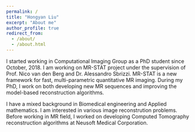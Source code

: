 ```yaml
---
permalink: /
title: "Hongyan Liu"
excerpt: "About me"
author_profile: true
redirect_from: 
  - /about/
  - /about.html
---
```


I started working in Computational Imaging Group as a PhD student since October, 2018. I am working on MR-STAT project under the supervision of Prof. Nico van den Berg and Dr. Alessandro Sbrizzi. MR-STAT is a new framework for fast, multi-parametric quantitative MR imaging. During my PhD, I work on both developing new MR sequences and improving the model-based reconstruction algorithms.  

I have a mixed background in Biomedical engineering and Applied mathematics. I am interested in various image reconstrution problems. Before working in MR field, I worked on developing Computed Tomography reconstruction algorithms at Neusoft Medical Corporation.


